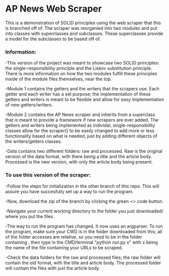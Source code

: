 # AP News Web Scraper
This is a demonstration of SOLID principles using the web scraper that this is branched off of.
The scraper was reorganied into two modules and put into classes with superclasses and subclasses. These superclasses provide a model for the subclasses to be based off of.
### Information:
-This version of the project was meant to showcase two SOLID principles: the single-responsibility principle and the Liskov substitution principle. There is more information on how the two modules fulfill these principles inside of the module files themselves, near the top.

-Module 1 contains the getters and the writers that the scrapers use. Each getter and each writer has a set purpose; the implementation of these getters and writers is meant to be flexible and allow for easy implementation of new getters/writers.

-Module 2 contains the AP News scraper and inherits from a superclass that is meant to provide a framework if new scrapers are ever added. The getters and writers being implemented as individal, single-responsibility classes allow for the scraper() to be easily changed to add more or less functionality based on what is needed, just by adding different objects of the writers/getters classes.

-Data contains two different folders: raw and processed. Raw is the original version of the data format, with there being a title and the article body. Processed is the new version, with only the article body being present.


### To use this version of the scraper:
-Follow the steps for initialization in the other branch of this repo. This will assure you have succesfully set up a way to run the program.

-Now, download the zip of the branch by clicking the green <> code button.

-Navigate your current working directory to the folder you just downloaded/ where you put the files.

-The way to run the program has changed. It now uses an argparser. To run the program, make sure your CWD is in the folder downloaded from this; all of the folder accesses are relative, so you need to be in the folder containing , then type in the CMD/terminal "python run.py x" with x being the name of the file containing your URLs to be scraped.

-Check the data folders for the raw and processed files; the raw folder will contain the old format, with the title and article body. The processed folder will contain the files with just the article body.
